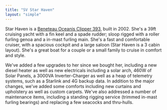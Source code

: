 ```yaml
---
title: "SV Star Haven"
layout: "simple"
---
```


Star Haven is a [Beneteau Oceanis Clipper 393](https://www.beneteau.com/en-us/oceanis-1995-2008/oceanis-clipper-393), built in 2002. She's a 39ft cruising yacht with a fin keel and a spade rudder; sloop rigged with a roller furling genoa and a in-mast furling main. She's a fast and comfortable cruiser, with a spacious cockpit and a large saloon (Star Haven is a 3 cabin layout). She's a great boat for a couple or a small family to cruise in comfort and style.

We've added a few upgrades to her since we bought her, including a new diesel heater as well as new electricals including a solar arch, 460W of Solar Panels, a 3000VA Inverter-Charger as well as a heap of telemetry systems, such as a Starlink and 4G backup data. In addition to the major changes, we've added some comforts including new curtains and upholstery as well as custom carpets. We've also addressed a number of maintenance items, including a standing rigging service (trimmed in-mast furling bearings) and replacing a few seacocks and thru-hulls.

